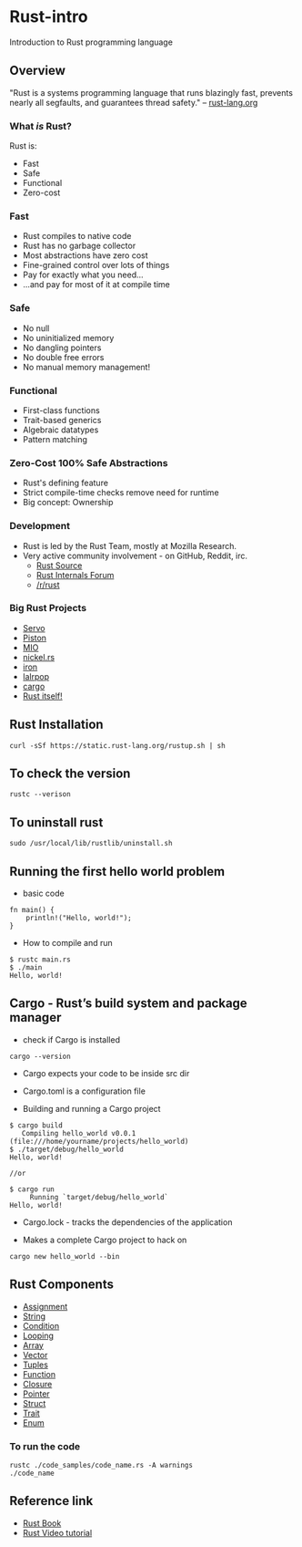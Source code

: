 # Rust-intro
Introduction to Rust programming language

## Overview

"Rust is a systems programming language that runs blazingly fast, prevents
nearly all segfaults, and guarantees thread safety." &ndash;
[rust-lang.org](https://www.rust-lang.org/)

### What _is_ Rust? 

Rust is:
- Fast
- Safe
- Functional
- Zero-cost

### Fast

- Rust compiles to native code
- Rust has no garbage collector
- Most abstractions have zero cost
- Fine-grained control over lots of things
- Pay for exactly what you need...
- ...and pay for most of it at compile time

### Safe

- No null
- No uninitialized memory
- No dangling pointers
- No double free errors
- No manual memory management!

### Functional

- First-class functions
- Trait-based generics
- Algebraic datatypes
- Pattern matching

### Zero-Cost 100% Safe Abstractions

- Rust's defining feature
- Strict compile-time checks remove need for runtime
- Big concept: Ownership

### Development

- Rust is led by the Rust Team, mostly at Mozilla Research.
- Very active community involvement - on GitHub, Reddit, irc.
    - [Rust Source](https://github.com/rust-lang/rust/)
    - [Rust Internals Forum](https://internals.rust-lang.org/)
    - [/r/rust](http://www.reddit.com/r/rust)

### Big Rust Projects

- [Servo](https://github.com/servo/servo)
- [Piston](https://github.com/PistonDevelopers/piston)
- [MIO](https://github.com/carllerche/mio)
- [nickel.rs](http://nickel.rs/)
- [iron](https://github.com/iron/iron)
- [lalrpop](https://github.com/nikomatsakis/lalrpop)
- [cargo](https://github.com/rust-lang/cargo)
- [Rust itself!](https://github.com/rust-lang/rust/)

## Rust Installation

~~~~
curl -sSf https://static.rust-lang.org/rustup.sh | sh
~~~~

## To check the version

~~~~
rustc --verison
~~~~

## To uninstall rust 

~~~~
sudo /usr/local/lib/rustlib/uninstall.sh
~~~~

## Running the first hello world problem

* basic code
~~~~
fn main() {
    println!("Hello, world!");
}
~~~~

* How to compile and run
~~~~
$ rustc main.rs
$ ./main
Hello, world!
~~~~

## Cargo - Rust’s build system and package manager

* check if Cargo is installed

~~~~
cargo --version
~~~~

* Cargo expects your code to be inside src dir
* Cargo.toml is a configuration file

* Building and running a Cargo project

~~~~
$ cargo build
   Compiling hello_world v0.0.1 (file:///home/yourname/projects/hello_world)
$ ./target/debug/hello_world
Hello, world!

//or

$ cargo run
     Running `target/debug/hello_world`
Hello, world!
~~~~

* Cargo.lock - tracks the dependencies of the application

* Makes a complete Cargo project to hack on
~~~~
cargo new hello_world --bin
~~~~

## Rust Components
* [Assignment](./assigning.rs)
* [String](./string.rs)
* [Condition](./condition.rs)
* [Looping](./looping.rs)
* [Array](./array.rs)
* [Vector](./vector.rs)
* [Tuples](./tuples.rs)
* [Function](./functions.rs)
* [Closure](./closures.rs)
* [Pointer](./pointer.rs)
* [Struct](./struct.rs)
* [Trait](./trait.rs)
* [Enum](./enum.rs)

### To run the code 
~~~~
rustc ./code_samples/code_name.rs -A warnings
./code_name
~~~~

## Reference link

* [Rust Book](https://doc.rust-lang.org/book)
* [Rust Video tutorial](https://www.youtube.com/watch?v=U1EFgCNLDB8)

